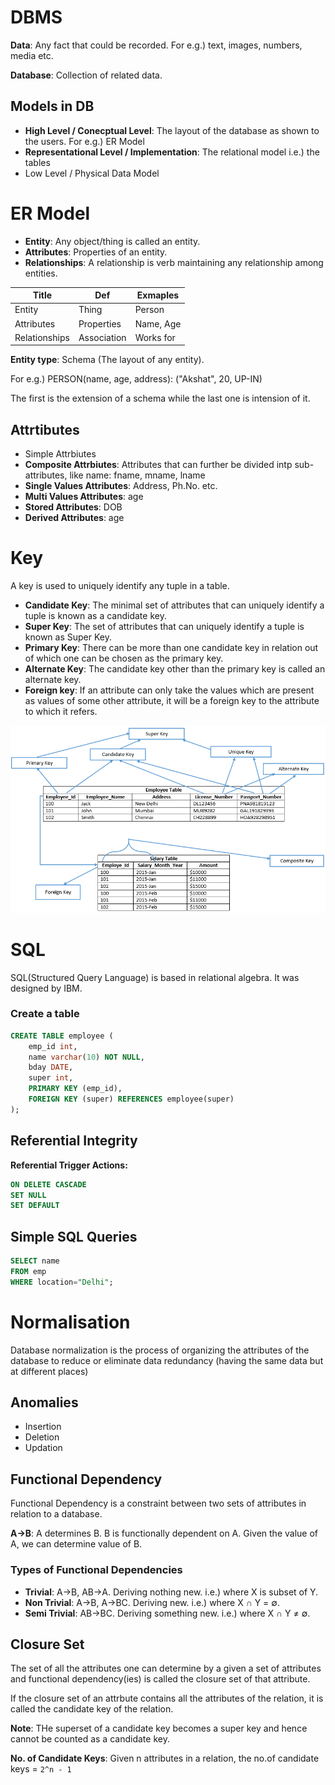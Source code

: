 # DBMS

**Data**: Any fact that could be recorded. For e.g.) text, images, numbers, media etc.

**Database**: Collection of related data.

## Models in DB

-   **High Level / Conecptual Level**: The layout of the database as shown to the users. For e.g.) ER Model
-   **Representational Level / Implementation**: The relational model i.e.) the tables
-   Low Level / Physical Data Model

# ER Model

-   **Entity**: Any object/thing is called an entity.
-   **Attributes**: Properties of an entity.
-   **Relationships**: A relationship is verb maintaining any relationship among entities.

| Title         | Def         | Exmaples  |
| ------------- | ----------- | --------- |
| Entity        | Thing       | Person    |
| Attributes    | Properties  | Name, Age |
| Relationships | Association | Works for |

**Entity type**: Schema (The layout of any entity).

For e.g.) PERSON(name, age, address): ("Akshat", 20, UP-IN)

The first is the extension of a schema while the last one is intension of it.

## Attrtibutes

-   Simple Attrbiutes
-   **Composite Attrbiutes**: Attributes that can further be divided intp sub-attributes, like name: fname, mname, lname
-   **Single Values Attributes**: Address, Ph.No. etc.
-   **Multi Values Attributes**: age
-   **Stored Attributes**: DOB
-   **Derived Attributes**: age

# Key

A key is used to uniquely identify any tuple in a table.

-   **Candidate Key**: The minimal set of attributes that can uniquely identify a tuple is known as a candidate key.
-   **Super Key**: The set of attributes that can uniquely identify a tuple is known as Super Key.
-   **Primary Key**: There can be more than one candidate key in relation out of which one can be chosen as the primary key.
-   **Alternate Key**: The candidate key other than the primary key is called an alternate key.
-   **Foreign key**: If an attribute can only take the values which are present as values of some other attribute, it will be a foreign key to the attribute to which it refers.

![Types of Keys](images/types_of_keys.png)

# SQL

SQL(Structured Query Language) is based in relational algebra. It was designed by IBM.

### Create a table

```sql
CREATE TABLE employee (
    emp_id int,
    name varchar(10) NOT NULL,
    bday DATE,
    super int,
    PRIMARY KEY (emp_id),
    FOREIGN KEY (super) REFERENCES employee(super)
);
```

## Referential Integrity

**Referential Trigger Actions:**

```sql
ON DELETE CASCADE
SET NULL
SET DEFAULT
```

## Simple SQL Queries

```sql
SELECT name
FROM emp
WHERE location="Delhi";
```

# Normalisation

Database normalization is the process of organizing the attributes of the database to reduce or eliminate data redundancy (having the same data but at different places)

## Anomalies

-   Insertion
-   Deletion
-   Updation

## Functional Dependency

Functional Dependency is a constraint between two sets of attributes in relation to a database.

**A→B**: A determines B. B is functionally dependent on A. Given the value of A, we can determine value of B.

### Types of Functional Dependencies

-   **Trivial**: A→B, AB→A. Deriving nothing new. i.e.) where X is subset of Y.
-   **Non Trivial**: A→B, A→BC. Deriving new. i.e.) where X ∩ Y = ∅.
-   **Semi Trivial**: AB→BC. Deriving something new. i.e.) where X ∩ Y ≠ ∅.

## Closure Set

The set of all the attributes one can determine by a given a set of attributes and functional dependency(ies) is called the closure set of that attribute.

If the closure set of an attrbute contains all the attributes of the relation, it is called the candidate key of the relation.

**Note**: THe superset of a candidate key becomes a super key and hence cannot be counted as a candidate key.

**No. of Candidate Keys**: Given n attributes in a relation, the no.of candidate keys = `2^n - 1`

